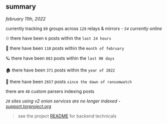 
## summary
_february 11th, 2022_

currently tracking `89` groups across `128` relays & mirrors - _`54` currently online_

⏲ there have been `6` posts within the `last 24 hours`

🦈 there have been `110` posts within the `month of february`

🪐 there have been `883` posts within the `last 90 days`

🏚 there have been `371` posts within the `year of 2022`

🦕 there have been `2657` posts `since the dawn of ransomwatch`

there are `48` custom parsers indexing posts

_`20` sites using v2 onion services are no longer indexed - [support.torproject.org](https://support.torproject.org/onionservices/v2-deprecation/)_

> see the project [README](https://github.com/thetanz/ransomwatch#ransomwatch--) for backend technicals
